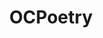 ---
title: OCPoetry
crosslinks:
- Poetry
- EnglishHaiku
- fifthworldpoetry
- SimplePrompts
- languagelearning
- AskReddit
- Art
- shortstories
- help
- Poems
- TheHaiku
- ShittyPoetry
- RoastMe
- NormMacdonald
- CascadaStyleSheet
- SuicideWatch
- WritingPrompts
- raerth
- SHFTZ
- poetry_critics
---